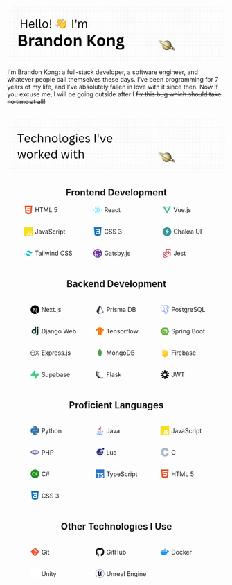 <img src="./files/header.gif" style="border-radius:20px"/>

<br />
<p>
    I'm Brandon Kong: a full-stack developer, a software engineer, and whatever people call themselves these days. I've been programming for 7 years of my life, and I've absolutely fallen in love with it since then. Now if you excuse me, I will be going outside after I 
    <del>fix this bug which should take no time at all!</del>
</p>

<br />

<img src="./files/tech2.gif" style="border-radius:20px"/>
<div align="center">
    <div style="display: flex; flex-direction: column; gap: 5px">
        <div
        align="center"
        >
            <h2>Frontend Development</h2>
            <ul style="list-style: none; display: grid; grid-template-columns: repeat(3, 130px); grid-gap: 30px; justify-content: center">
                <li style="display: flex; align-items: center; gap: 5px"><img src="./files/icons/html5-color.svg" width='20px' /> HTML 5</li>
                <li style="display: flex; align-items: center; gap: 5px"><img src="./files/icons/react-color.svg" width='20px' /> React</li>
                <li style="display: flex; align-items: center; gap: 5px"><img src="./files/icons/vuedotjs-color.svg" width='20px' /> Vue.js</li>
                <li style="display: flex; align-items: center; gap: 5px"><img src="./files/icons/javascript-color.svg" width='20px' /> JavaScript</li>
                <li style="display: flex; align-items: center; gap: 5px"><img src="./files/icons/css3-color.svg" width='20px' /> CSS 3</li>
                <li style="display: flex; align-items: center; gap: 5px"><img src="./files/icons/chakraui-color.svg" width='20px' /> Chakra UI</li>
                <li style="display: flex; align-items: center; gap: 5px"><img src="./files/icons/tailwindcss-color.svg" width='20px' /> Tailwind CSS</li>
                <li style="display: flex; align-items: center; gap: 5px"><img src="./files/icons/gatsby-color.svg" width='20px' /> Gatsby.js</li>
                <li style="display: flex; align-items: center; gap: 5px"><img src="./files/icons/jest-color.svg" width='20px' /> Jest</li>
            </ul>
        </div>
         <div
        style="display: flex; flex-direction: column; gap: 5px"
        >
            <h2>Backend Development</h2>
            <ul style="list-style: none; display: grid; grid-template-columns: repeat(3, 120px); grid-gap: 30px; justify-content: center">
                <li style="display: flex; align-items: center; gap: 5px"><img src="./files/icons/nextdotjs-color.svg" width='20px' /> Next.js</li>
                <li style="display: flex; align-items: center; gap: 5px"><img src="./files/icons/prisma-color.svg" width='20px' /> Prisma DB</li>
                <li style="display: flex; align-items: center; gap: 5px"><img src="./files/icons/postgresql-color.svg" width='20px' /> PostgreSQL</li>
                <li style="display: flex; align-items: center; gap: 5px"><img src="./files/icons/django-color.svg" width='20px' /> Django Web</li>
                <li style="display: flex; align-items: center; gap: 5px"><img src="./files/icons/tensorflow-color.svg" width='20px' /> Tensorflow</li>
                <li style="display: flex; align-items: center; gap: 5px"><img src="./files/icons/springboot-color.svg" width='20px' /> Spring Boot</li>
                <li style="display: flex; align-items: center; gap: 5px"><img src="./files/icons/express-color.svg" width='20px' /> Express.js</li>
                <li style="display: flex; align-items: center; gap: 5px"><img src="./files/icons/mongodb-color.svg" width='20px' /> MongoDB</li>
                 <li style="display: flex; align-items: center; gap: 5px"><img src="./files/icons/firebase-color.svg" width='20px' /> Firebase</li>
                <li style="display: flex; align-items: center; gap: 5px"><img src="./files/icons/supabase-color.svg" width='20px' /> Supabase</li>
                <li style="display: flex; align-items: center; gap: 5px"><img src="./files/icons/flask-color.svg" width='20px' /> Flask</li>
                <li style="display: flex; align-items: center; gap: 5px"><img src="./files/icons/jsonwebtokens-color.svg" width='20px' /> JWT</li>
            </ul>
        </div>
         <div
        style="display: flex; flex-direction: column; gap: 5px"
        >
            <h2>Proficient Languages</h2>
            <ul style="list-style: none; display: grid; grid-template-columns: repeat(3, 120px); grid-gap: 30px; justify-content: center">
                <li style="display: flex; align-items: center; gap: 5px"><img src="./files/icons/python-color.svg" width='20px' /> Python</li>
                <li style="display: flex; align-items: center; gap: 5px"><img src="./files/icons/java-color.png" width='20px' /> Java</li>
                <li style="display: flex; align-items: center; gap: 5px"><img src="./files/icons/javascript-color.svg" width='20px' /> JavaScript</li>
                <li style="display: flex; align-items: center; gap: 5px"><img src="./files/icons/php-color.svg" width='20px' /> PHP</li>
                <li style="display: flex; align-items: center; gap: 5px"><img src="./files/icons/lua-color.svg" width='20px' /> Lua</li>
                <li style="display: flex; align-items: center; gap: 5px"><img src="./files/icons/c-color.svg" width='20px' /> C</li>
                <li style="display: flex; align-items: center; gap: 5px"><img src="./files/icons/csharp-color.svg" width='20px' /> C#</li>
                <li style="display: flex; align-items: center; gap: 5px"><img src="./files/icons/typescript-color.svg" width='20px' /> TypeScript</li>
                 <li style="display: flex; align-items: center; gap: 5px"><img src="./files/icons/html5-color.svg" width='20px' /> HTML 5</li>
                <li style="display: flex; align-items: center; gap: 5px"><img src="./files/icons/css3-color.svg" width='20px' /> CSS 3</li>
            </ul>
        </div>
         <div
        style="display: flex; flex-direction: column; gap: 5px; "
        >
            <h2>Other Technologies I Use</h2>
            <ul style="list-style: none; display: grid; grid-template-columns: repeat(3, 120px); grid-gap: 30px; justify-content: center"">
                <li style="display: flex; align-items: center; gap: 5px"><img src="./files/icons/git-color.svg" width='20px' /> Git</li>
                <li style="display: flex; align-items: center; gap: 5px"><img src="./files/icons/github-color.svg" width='20px' /> GitHub</li>
                <li style="display: flex; align-items: center; gap: 5px"><img src="./files/icons/docker-color.svg" width='20px' /> Docker</li>
                <li style="display: flex; align-items: center; gap: 5px"><img src="./files/icons/unity-color.svg" width='20px' /> Unity</li>
                <li style="display: flex; align-items: center; gap: 5px"><img src="./files/icons/unrealengine-color.svg" width='20px' /> Unreal Engine</li>
            </ul>
        </div>
    </div>
</div>

<style>h1,h2,h3,h4 { border-bottom: 0; } </style>